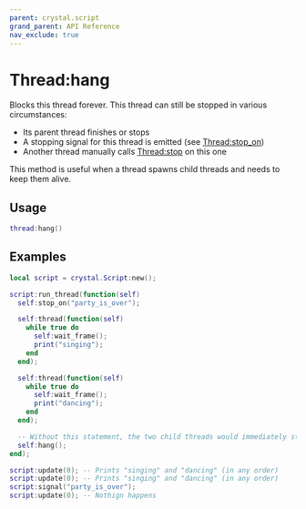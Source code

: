 ```yaml
---
parent: crystal.script
grand_parent: API Reference
nav_exclude: true
---
```


# Thread:hang

Blocks this thread forever. This thread can still be stopped in various circumstances:

- Its parent thread finishes or stops
- A stopping signal for this thread is emitted (see [Thread:stop_on](thread_stop_on))
- Another thread manually calls [Thread:stop](thread_stop) on this one

This method is useful when a thread spawns child threads and needs to keep them alive.

## Usage

```lua
thread:hang()
```

## Examples

```lua
local script = crystal.Script:new();

script:run_thread(function(self)
  self:stop_on("party_is_over");

  self:thread(function(self)
    while true do
      self:wait_frame();
      print("singing");
	end
  end);

  self:thread(function(self)
    while true do
      self:wait_frame();
      print("dancing");
	end
  end);

  -- Without this statement, the two child threads would immediately stop
  self:hang();
end);

script:update(0); -- Prints "singing" and "dancing" (in any order)
script:update(0); -- Prints "singing" and "dancing" (in any order)
script:signal("party_is_over");
script:update(0); -- Nothign happens
```
